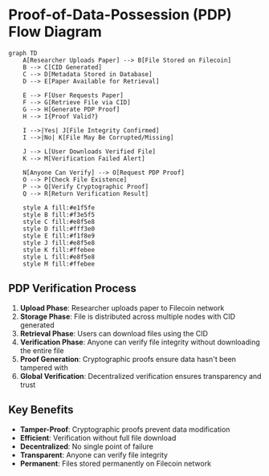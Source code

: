 # Proof-of-Data-Possession (PDP) Flow Diagram

```mermaid
graph TD
    A[Researcher Uploads Paper] --> B[File Stored on Filecoin]
    B --> C[CID Generated]
    C --> D[Metadata Stored in Database]
    D --> E[Paper Available for Retrieval]
    
    E --> F[User Requests Paper]
    F --> G[Retrieve File via CID]
    G --> H[Generate PDP Proof]
    H --> I{Proof Valid?}
    
    I -->|Yes| J[File Integrity Confirmed]
    I -->|No| K[File May Be Corrupted/Missing]
    
    J --> L[User Downloads Verified File]
    K --> M[Verification Failed Alert]
    
    N[Anyone Can Verify] --> O[Request PDP Proof]
    O --> P[Check File Existence]
    P --> Q[Verify Cryptographic Proof]
    Q --> R[Return Verification Result]
    
    style A fill:#e1f5fe
    style B fill:#f3e5f5
    style C fill:#e8f5e8
    style D fill:#fff3e0
    style E fill:#f1f8e9
    style J fill:#e8f5e8
    style K fill:#ffebee
    style L fill:#e8f5e8
    style M fill:#ffebee
```

## PDP Verification Process

1. **Upload Phase**: Researcher uploads paper to Filecoin network
2. **Storage Phase**: File is distributed across multiple nodes with CID generated
3. **Retrieval Phase**: Users can download files using the CID
4. **Verification Phase**: Anyone can verify file integrity without downloading the entire file
5. **Proof Generation**: Cryptographic proofs ensure data hasn't been tampered with
6. **Global Verification**: Decentralized verification ensures transparency and trust

## Key Benefits

- **Tamper-Proof**: Cryptographic proofs prevent data modification
- **Efficient**: Verification without full file download
- **Decentralized**: No single point of failure
- **Transparent**: Anyone can verify file integrity
- **Permanent**: Files stored permanently on Filecoin network
